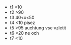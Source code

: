- t1 <10
- t2 >90
- t3 40<x<50
- t4 <10 pisez
- t5 >95 auchtung vse vzletit
- t6 <20 ne och
- t7 <10 